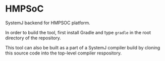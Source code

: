 # HMPSoC
SystemJ backend for HMPSOC platform.

In order to build the tool, first install Gradle and type `gradle` in the root directory of the repository.

This tool can also be built as a part of a SystemJ compiler build by cloning this source code into the top-level compiler respository.
